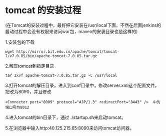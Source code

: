 # tomcat 的安装过程 #

(在Tomcat的安装过程中，最好把它安装在/usr/local下面，不然在后面jenkins的启动过程中会没有权限来访问war包，maven的安装目录也是这样的)

1.安装包的下载
```
wget http://mirror.bit.edu.cn/apache/tomcat/tomcat-7/v7.0.85/bin/apache-tomcat-7.0.85.tar.gz
```

2.解压tomcat到指定目录
```
tar zxvf apache-tomcat-7.0.85.tar.gz -C /usr/local
```

3.打开tomcat的解压目录，进入到conf目录中，修改server.xml这个配置文件，把<connector port="8080"/>改为8090，并且修改
 <!-- Define an AJP 1.3 Connector on port 8009 -->
    <Connector port="8009" protocol="AJP/1.3" redirectPort="8443" />  中的端口号为8012

4.进入tomcat的bin目录下，通过 ./startup.sh来启动tomcat。

5.在浏览器中输入http:40.125.215.65:8090来访问tomcat访问器。

